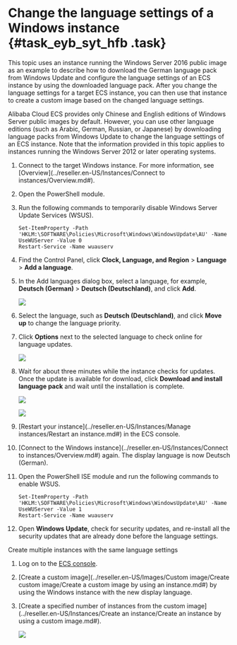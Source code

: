 # Change the language settings of a Windows instance {#task_eyb_syt_hfb .task}

This topic uses an instance running the Windows Server 2016 public image as an example to describe how to download the German language pack from Windows Update and configure the language settings of an ECS instance by using the downloaded language pack. After you change the language settings for a target ECS instance, you can then use that instance to create a custom image based on the changed language settings.

Alibaba Cloud ECS provides only Chinese and English editions of Windows Server public images by default. However, you can use other language editions \(such as Arabic, German, Russian, or Japanese\) by downloading language packs from Windows Update to change the language settings of an ECS instance. Note that the information provided in this topic applies to instances running the Windows Server 2012 or later operating systems.

1.  Connect to the target Windows instance. For more information, see [Overview](../reseller.en-US/Instances/Connect to instances/Overview.md#).
2.  Open the PowerShell module.
3.  Run the following commands to temporarily disable Windows Server Update Services \(WSUS\). 

    ``` {#codeblock_f86_0jg_i2u}
    Set-ItemProperty -Path 'HKLM:\SOFTWARE\Policies\Microsoft\Windows\WindowsUpdate\AU' -Name UseWUServer -Value 0
    Restart-Service -Name wuauserv
    ```

4.  Find the Control Panel, click **Clock, Language, and Region** \> **Language** \> **Add a language**.
5.  In the Add languages dialog box, select a language, for example, **Deutsch \(German\)** \> **Deutsch \(Deutschland\)**, and click **Add**. 

    ![](http://static-aliyun-doc.oss-cn-hangzhou.aliyuncs.com/assets/img/22197/156677835213242_en-US.png)

6.  Select the language, such as **Deutsch \(Deutschland\)**, and click **Move up** to change the language priority.
7.  Click **Options** next to the selected language to check online for language updates. 

    ![](http://static-aliyun-doc.oss-cn-hangzhou.aliyuncs.com/assets/img/22197/156677835213243_en-US.png)

8.  Wait for about three minutes while the instance checks for updates. Once the update is available for download, click **Download and install language pack** and wait until the installation is complete. 

    ![](http://static-aliyun-doc.oss-cn-hangzhou.aliyuncs.com/assets/img/22197/156677835213244_en-US.png)

    ![](http://static-aliyun-doc.oss-cn-hangzhou.aliyuncs.com/assets/img/22197/156677835213245_en-US.png)

9.  [Restart your instance](../reseller.en-US/Instances/Manage instances/Restart an instance.md#) in the ECS console.
10. [Connect to the Windows instance](../reseller.en-US/Instances/Connect to instances/Overview.md#) again. The display language is now Deutsch \(German\).
11. Open the PowerShell ISE module and run the following commands to enable WSUS. 

    ``` {#codeblock_myn_81u_uat}
    Set-ItemProperty -Path 'HKLM:\SOFTWARE\Policies\Microsoft\Windows\WindowsUpdate\AU' -Name UseWUServer -Value 1
    Restart-Service -Name wuauserv                    
    ```

12. Open **Windows Update**, check for security updates, and re-install all the security updates that are already done before the language settings.

Create multiple instances with the same language settings

1.  Log on to the [ECS console](https://partners-intl.console.aliyun.com/#/ecs).
2.  [Create a custom image](../reseller.en-US/Images/Custom image/Create custom image/Create a custom image by using an instance.md#) by using the Windows instance with the new display language.
3.  [Create a specified number of instances from the custom image](../reseller.en-US/Instances/Create an instance/Create an instance by using a custom image.md#).

    ![](http://static-aliyun-doc.oss-cn-hangzhou.aliyuncs.com/assets/img/22197/156677835213247_en-US.png)



